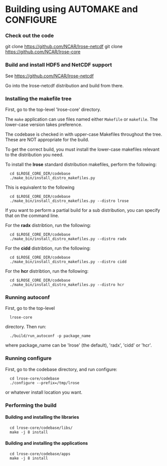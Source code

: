 # Building using AUTOMAKE and CONFIGURE

### Check out the code

git clone https://github.com/NCAR/lrose-netcdf
git clone https://github.com/NCAR/lrose-core

### Build and install HDF5 and NetCDF support

See https://github.com/NCAR/lrose-netcdf

Go into the lrose-netcdf distribution and build from there.

### Installing the makefile tree

First, go to the top-level 'lrose-core' directory.

The `make` application can use files named either `Makefile` or `makefile`.
The lower-case version takes preference.

The codebase is checked in with upper-case Makefiles throughout the tree. These are NOT appropriate for the build.

To get the correct build, you must install the lower-case makefiles relevant to the distribution you need.

To install the **lrose** standard distribution makefiles, perform the following:

```
  cd $LROSE_CORE_DIR/codebase
  ./make_bin/install_distro_makefiles.py
```
This is equivalent to the following

```
  cd $LROSE_CORE_DIR/codebase
  ./make_bin/install_distro_makefiles.py --distro lrose
```

If you want to perform a partial build for a sub distribution, you can specify that on the command line.

For the **radx** distribtion, run the following:

```
  cd $LROSE_CORE_DIR/codebase
  ./make_bin/install_distro_makefiles.py --distro radx
```

For the **cidd** distribtion, run the following:

```
  cd $LROSE_CORE_DIR/codebase
  ./make_bin/install_distro_makefiles.py --distro cidd
```

For the **hcr** distribtion, run the following:

```
  cd $LROSE_CORE_DIR/codebase
  ./make_bin/install_distro_makefiles.py --distro hcr
```

### Running autoconf

First, go to the top-level

```
  lrose-core
```

directory. Then run:

```
  ./build/run_autoconf -p package_name
```

where package_name can be 'lrose' (the default), 'radx', 'cidd' or 'hcr'.

### Running configure

First, go to the codebase directory, and run configure:

```
  cd lrose-core/codebase
  ./configure --prefix=/tmp/lrose
```

or whatever install location you want.

### Performing the build

#### Building and installing the libraries

```
  cd lrose-core/codebase/libs/
  make -j 8 install
```

#### Building and installing the applications

```
  cd lrose-core/codebase/apps
  make -j 8 install
```

